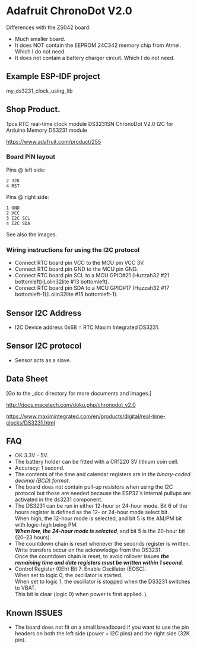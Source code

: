 # Adafruit ChronoDot V2.0
Differences with the ZS042 board:
- Much smaller board.
- It does NOT contain the EEPROM 24C342 memory chip from Atmel. Which I do not need.
- It does not contain a battery charger circuit. Which I do not need.

## Example ESP-IDF project
my_ds3231_clock_using_lib

## Shop Product.
1pcs RTC real-time clock module DS3231SN ChronoDot V2.0 I2C for Arduino Memory DS3231 module

https://www.adafruit.com/product/255

### Board PIN layout
Pins @ left side:

```
2 32K
4 RST
```

Pins @ right side:

```
1 GND
2 VCC
3 I2C SCL
4 I2C SDA
```

See also the images.

### Wiring instructions for using the I2C protocol
- Connect RTC board pin VCC to the MCU pin VCC 3V.
- Connect RTC board pin GND to the MCU pin GND.
- Connect RTC board pin SCL to a MCU GPIO#21 (Huzzah32 #21 bottomleft)(Lolin32lite #13 bottomleft).
- Connect RTC board pin SDA to a MCU GPIO#17 (Huzzah32 #17 bottomleft-1)(Lolin32lite #15 bottomleft-1).

## Sensor I2C Address
- I2C Device address 0x68 = RTC Maxim Integrated DS3231.

## Sensor I2C protocol
- Sensor acts as a slave.

## Data Sheet
[Go to the _doc directory for more documents and images.]

http://docs.macetech.com/doku.php/chronodot_v2.0

https://www.maximintegrated.com/en/products/digital/real-time-clocks/DS3231.html

## FAQ
- OK 3.3V - 5V.
- The battery holder can be fitted with a CR1220 3V lithium coin cell.
- Accuracy: 1 second.
- The contents of the time and calendar registers are in *the binary-coded decimal (BCD) format*.
- The board does not contain pull-up resistors when using the I2C protocol but those are needed because the ESP32's internal pullups are activated in the ds3231 component.
- The DS3231 can be run in either 12-hour or 24-hour mode. Bit 6 of the hours register is defined as the 12- or 24-hour mode select bit. \
     When high, the 12-hour mode is selected, and bit 5 is the AM/PM bit with logic-high being PM. \
     ***When low,  the 24-hour mode is selected***, and bit 5 is the 20-hour bit (20–23 hours).
- The countdown chain is reset whenever the seconds register is written. Write transfers occur on the acknowledge from the DS3231. \
    Once the countdown chain is reset, to avoid rollover issues ***the remaining time and date registers must be written within 1 second***.
- Control Register (0Eh) Bit 7: Enable Oscillator (EOSC). \
          When set to logic 0, the oscillator is started. \
          When set to logic 1, the oscillator is stopped when the DS3231 switches to VBAT. \
          This bit is clear (logic 0) when power is first applied. \

## Known ISSUES
- The board does not fit on a small breadboard if you want to use the pin headers on both the left side (power + I2C pins) and the right side (32K pin). 
